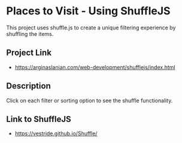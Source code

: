 # Places to Visit - Using ShuffleJS
This project uses shuffle.js to create a unique filtering experience by shuffling the items.

## Project Link 
* https://arginaslanian.com/web-development/shufflejs/index.html

## Description
Click on each filter or sorting option to see the shuffle functionality.

## Link to ShuffleJS
* https://vestride.github.io/Shuffle/
